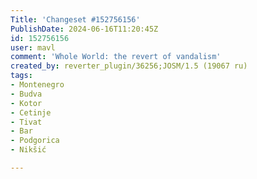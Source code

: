 ```yaml
---
Title: 'Changeset #152756156'
PublishDate: 2024-06-16T11:20:45Z
id: 152756156
user: mavl
comment: 'Whole World: the revert of vandalism'
created_by: reverter_plugin/36256;JOSM/1.5 (19067 ru)
tags:
- Montenegro
- Budva
- Kotor
- Cetinje
- Tivat
- Bar
- Podgorica
- Nikšić

---
```

